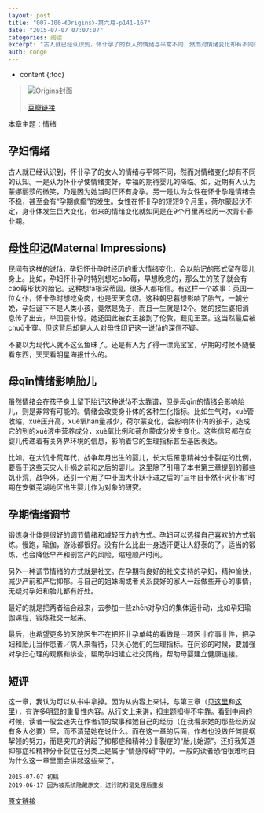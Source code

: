 ```yaml
---
layout: post
title: "007-100-《Origins》-第六月-p141-167"
date: "2015-07-07 07:07:07"
categories: 阅读
excerpt: "古人就已经认识到，怀卝孕了的女人的情绪与平常不同，然而对情绪变化却有不同的认知。一是认为怀卝孕使情绪变好，幸福的期待婴儿的降临。如，近期有人认为蒙娜丽莎的微笑，乃是因为她当时正怀有身孕。另一是认为女性在怀卝孕是情绪会不稳，甚至会有“孕期疯癫”的发生。女性在怀卝孕的短短9个月里，荷尔蒙起伏不定，身卝体发生巨大变化，带来的情绪变化就如同是在9个月里再经历一次青卝春卝期..."
auth: conge
---
```

* content
{:toc}

> ![Origins封面](/assets/images/阅读/118382-2d4776dafbd75c36.jpg)
> 
> [豆瓣链接](http://book.douban.com/suВJect/6566550/)

本章主题：情绪

## 孕妇情绪

古人就已经认识到，怀卝孕了的女人的情绪与平常不同，然而对情绪变化却有不同的认知。一是认为怀卝孕使情绪变好，幸福的期待婴儿的降临。如，近期有人认为蒙娜丽莎的微笑，乃是因为她当时正怀有身孕。另一是认为女性在怀卝孕是情绪会不稳，甚至会有“孕期疯癫”的发生。女性在怀卝孕的短短9个月里，荷尔蒙起伏不定，身卝体发生巨大变化，带来的情绪变化就如同是在9个月里再经历一次青卝春卝期。

## [母性印记](http://www.dictall.com/indu55/91/5591862D304.htm)(Maternal Impressions)

民间有这样的说fǎ，孕妇怀卝孕时经历的重大情绪变化，会以胎记的形式留在婴儿身上。比如，孕妇怀卝孕时特别想吃cǎo莓，早想晚念的，那么生的孩子就会有cǎo莓形状的胎记。这种想fǎ根深蒂固，很多人都相信。有这样一个故事：英囯一位女仆，怀卝孕时想吃兔肉，也是天天念叨。这种朝思暮想影响了胎气，一朝分娩，孕妇诞下不是人类小孩，竟然是兔子，而且一生就是12个。她的接生婆把消息传了出去，举囯震卝惊。她还因此被女王接到了伦敦，觐见王室。这当然最后被chuō卝穿。但这背后却是人人对母性印记这一说fǎ的深信不疑。

不要以为现代人就不这么鱼昧了。还是有人为了得一漂亮宝宝，孕期的时候不随便看东西，天天看明星海报什么的。

## 母qīn情绪影响胎儿

虽然情绪会在孩子身上留下胎记这种说fǎ不太靠谱，但是母qīn的情绪会影响胎儿，则是非常有可能的。情绪会改变身卝体的各种生化指标。比如生气时，xuè管收缩，xuè压升高，xuè氧hán量减少，荷尔蒙变化，会影响体卝内的孩子，造成它的到的xuè液中营养成分，xuè氧比例和荷尔蒙成分发生变化。这些信号都在向婴儿传递着有关外界环境的信息，影响着它的生理指标甚至基因表达。

比如，在大饥卝荒年代，战争年月出生的婴儿，长大后罹患精神分卝裂症的比例，要高于这些天灾人卝祸之前和之后的婴儿。这里除了引用了本书第三章提到的那些饥卝荒，战争外，还引一个用了中卝囯大卝跃卝进之后的“三年自卝然卝灾卝害”时期在安徽芜湖地区出生婴儿作为对象的研究。

## 孕期情绪调节

锻炼身卝体是很好的调节情绪和减轻压力的方式。孕妇可以选择自己喜欢的方式锻炼。慢跑，瑜伽，游泳都很好。没有什么比出一身透汗更让人舒泰的了。适当的锻炼，也会降低早产和剖宫产的风险，缩短顺产时间。

另外一种调节情绪的方式就是社交。在孕期有良好的社交支持的孕妇，精神愉快，减少产前和产后抑郁。与自己的姐妹淘或者关系良好的家人一起做些开心的事情，无疑对孕妇和胎儿都有好处。

最好的就是把两者结合起来，去参加一些zhēn对孕妇的集体运卝动，比如孕妇瑜伽课程，锻炼社交一起来。

最后，也希望更多的医院医生不在把怀卝孕单纯的看做是一项医卝疗事卝件，把孕妇和胎儿当作患者／病人来看待，只关心她们的生理指标。在问诊的时候，要加强对孕妇心理的观察和排查，帮助孕妇建立社交网络，帮助母婴建立健康连接。

## 短评

这一章，我认为可以从书中拿掉。因为从内容上来讲，与第三章（见[这里](http://www.jianshu.com/p/ad4859360da1)和[这里](http://www.jianshu.com/p/003eb360cafb)），有许多明显的重复性内容。从行文上来讲，扣主题扣得不牢靠。看到中间的时候，读者一般会迷失在作者讲的故事和她自己的经历（在我看来她的那些经历没有多大必要）里，而不清楚她在说什么。而在这一章的后面，作者也没做任何提纲挈领的努力，而是突兀的讲起了抑郁症和精神分卝裂症的“胎儿始源”。还好我知道抑郁症和精神分卝裂症在分类上是属于“情感障碍”中的。一般的读者恐怕很难明白为什么这一章里面会讲起这些来了。

```
2015-07-07 初稿
2019-06-17 因为被系统隐藏原文，进行防和谐处理后重发
```

[原文链接](https://www.jianshu.com/p/1b31a1cede30)
